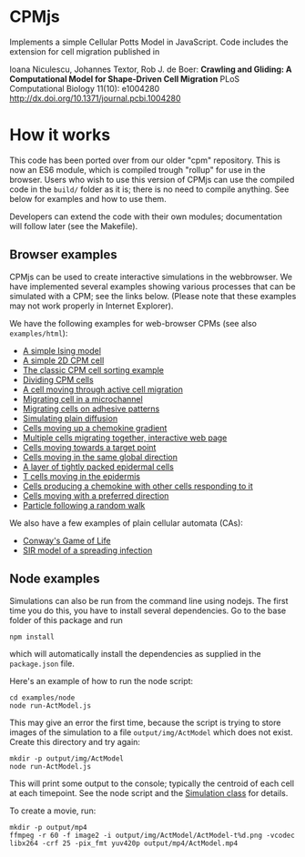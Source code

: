 # CPMjs

Implements a simple Cellular Potts Model in JavaScript. Code includes the extension for cell migration published in 

Ioana Niculescu, Johannes Textor, Rob J. de Boer:
__Crawling and Gliding: A Computational Model for Shape-Driven Cell Migration__
PLoS Computational Biology 11(10): e1004280
http://dx.doi.org/10.1371/journal.pcbi.1004280

# How it works

This code has been ported over from our older "cpm" repository. This is now an ES6 module, 
which is compiled trough "rollup" for use in the browser. Users who wish to use this version
of CPMjs can use the compiled code in the `build/` folder as it is; there is no
need to compile anything. See below for examples and how to use them.

Developers can extend the code with their own modules; documentation will follow later
(see the Makefile).

## Browser examples

CPMjs can be used to create interactive simulations in the webbrowser. We have implemented
several examples showing various processes that can be simulated with a CPM; see the
links below. (Please note that these examples may not work properly in Internet Explorer). 

We have the following examples for web-browser CPMs (see also `examples/html`):

* [A simple Ising model](https://ingewortel.github.io/cpmjs.github.io/examples/IsingModel.html)
* [A simple 2D CPM cell](https://ingewortel.github.io/cpmjs.github.io/examples/html/SingleCell.html)
* [The classic CPM cell sorting example](https://ingewortel.github.io/cpmjs.github.io/examples/html/Cellsorting.html)
* [Dividing CPM cells](https://ingewortel.github.io/cpmjs.github.io/examples/html/CellDivision.html)
* [A cell moving through active cell migration](https://ingewortel.github.io/cpmjs.github.io/examples/html/Actmodel.html)
* [Migrating cell in a microchannel](https://ingewortel.github.io/cpmjs.github.io/examples/html/Microchannel.html)
* [Migrating cells on adhesive patterns](https://ingewortel.github.io/cpmjs.github.io/examples/html/ActOnMicroPattern.html)
* [Simulating plain diffusion](https://ingewortel.github.io/cpmjs.github.io/examples/html/Diffusion.html)
* [Cells moving up a chemokine gradient](https://ingewortel.github.io/cpmjs.github.io/examples/html/Chemotaxis.html)
* [Multiple cells migrating together, interactive web page](https://ingewortel.github.io/cpmjs.github.io/examples/html/CollectiveMigration.html)
* [Cells moving towards a target point](https://ingewortel.github.io/cpmjs.github.io/examples/html/DirectedMotionTargetPoint.html)
* [Cells moving in the same global direction](https://ingewortel.github.io/cpmjs.github.io/examples/html/DirectedMotionLinear.html)
* [A layer of tightly packed epidermal cells](https://ingewortel.github.io/cpmjs.github.io/examples/html/Epidermis.html)
* [T cells moving in the epidermis](https://ingewortel.github.io/cpmjs.github.io/examples/html/EpidermisWithTCells.html)
* [Cells producing a chemokine with other cells responding to it](https://ingewortel.github.io/cpmjs.github.io/examples/ManyCellsDiffusion.html)
* [Cells moving with a preferred direction](https://ingewortel.github.io/cpmjs.github.io/examples/html/ManyCellsPrefDir.html)
* [Particle following a random walk](https://ingewortel.github.io/cpmjs.github.io/examples/RandomWalk.html)


We also have a few examples of plain cellular automata (CAs):

* [Conway's Game of Life](https://ingewortel.github.io/cpmjs.github.io/examples/html/GameOfLife.html)
* [SIR model of a spreading infection](https://ingewortel.github.io/cpmjs.github.io/examples/html/SIR.html)

## Node examples

Simulations can also be run from the command line using nodejs. The first time you do this,
you have to install several dependencies. Go to the base folder of this package and run

```
npm install
```

which will automatically install the dependencies as supplied in the `package.json` file.

Here's an example of how to run the node script:

```
cd examples/node
node run-ActModel.js
```

This may give an error the first time, because the script is trying to store images of
the simulation to a file `output/img/ActModel` which does not exist. Create this directory
and try again:

``` 
mkdir -p output/img/ActModel
node run-ActModel.js
```

This will print some output to the console; typically the centroid of each 
cell at each timepoint. See the node script and the 
[Simulation class](https://ingewortel.github.io/cpmjs.github.io/class/src/simulation/Simulation.js~Simulation.html)
for details.


To create a movie, run:
```
mkdir -p output/mp4
ffmpeg -r 60 -f image2 -i output/img/ActModel/ActModel-t%d.png -vcodec libx264 -crf 25 -pix_fmt yuv420p output/mp4/ActModel.mp4
```
